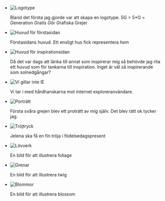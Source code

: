  * ![Logotype](a/../images/logo.svg)
   
   Bland det första jag gjorde var att skapa en logotype. 5G = 5\*G = 
   *G*eneration *G*ratis *G*ör *G*rafiska Grejer

 * ![Huvud för förstasidan](a/../images/home.svg)
 
   Förstasidans huvud. Ett ensligt hus fick representera *hem*
   
 * ![Huvud för inspirationsidan](a/../images/inspiration.svg)
 
   Då det var dags att länka till annat som inspirerar mig så behövde jag rita ett huvud som för tankarna till inspiration. Inget är väl så inspirerande som solnedgångar?
   
 * ![Vi gillar inte IE](a/../images/wrongbrowser.svg)
   
   Vi tar i med hårdhanskarna mot internet exploreranvändare.
   
 * ![Porträtt](a/../images/portrait.svg)
   
   Första svåra grejen blev ett proträtt av mig själv. Det blev rätt ok tycker jag.

 * ![Tröjtryck](a/../images/sweater.svg)
   
   Jelena ska få en fin tröja i födelsedagspresent
   
 * ![Lövverk](a/../images/foliage.svg)
   
   En bild för att illustrera foliage

 * ![Grenar](a/../images/twig.svg)
 
   En bild för att illustrera twig
   
 * ![Blommor](a/../images/blossom.svg)
 
   En bild för att illustrera blossom
